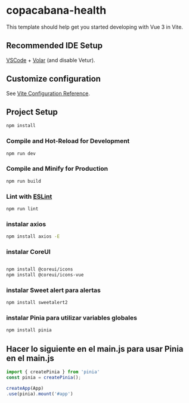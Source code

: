 # copacabana-health

This template should help get you started developing with Vue 3 in Vite.

## Recommended IDE Setup

[VSCode](https://code.visualstudio.com/) + [Volar](https://marketplace.visualstudio.com/items?itemName=Vue.volar) (and disable Vetur).

## Customize configuration

See [Vite Configuration Reference](https://vite.dev/config/).

## Project Setup

```sh
npm install
```

### Compile and Hot-Reload for Development

```sh
npm run dev
```

### Compile and Minify for Production

```sh
npm run build
```

### Lint with [ESLint](https://eslint.org/)

```sh
npm run lint
```

### instalar axios

```sh
npm install axios -E
```

### instalar CoreUI

```sh

npm install @coreui/icons
npm install @coreui/icons-vue 
```
### instalar Sweet alert para alertas

``` sh
npm install sweetalert2
```

### instalar Pinia para utilizar variables globales
``` sh
npm install pinia
```
## Hacer lo siguiente en el main.js para usar Pinia en el main.js
``` js
import { createPinia } from 'pinia'
const pinia = createPinia();

createApp(App)
.use(pinia).mount('#app')

```